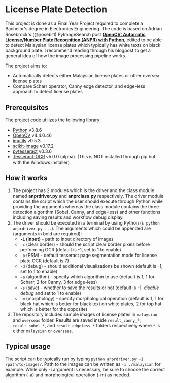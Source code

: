 # License Plate Detection
This project is done as a Final Year Project required to complete a Bachelor's degree in Electronics Engineering. The code is based on Adrian Rosebrock's (@jrosebr1) PyImageSearch post [**OpenCV: Automatic License/Number Plate Recognition (ANPR) with Python**](https://www.pyimagesearch.com/2020/09/21/opencv-automatic-license-number-plate-recognition-anpr-with-python/), edited to be able to detect Malaysian license plates which typically has white texts on black background plate. I recommend reading through his blogpost to get a general idea of how the image processing pipeline works.

The project aims to:
* Automatically detects either Malaysian license plates or other oversea license plates
* Compare Scharr operator, Canny edge detector, and edge-less approach to detect license plates

## Prerequisites
The project code utilizes the following library:
* [Python](https://www.python.org/) v3.8.6
* [OpenCV](https://opencv.org/) v4.4.0.46
* [imutils](https://github.com/jrosebr1/imutils) v0.5.3
* [scikit-image](https://scikit-image.org/) v0.17.2
* [pytesseract](https://github.com/madmaze/pytesseract) v0.3.6
* [Tesseract-OCR](https://tesseract-ocr.github.io/tessdoc/) v5.0.0 (alpha). (This is NOT installed through pip but with the Windows installer)

## How it works
1. The project has 2 modules which is the driver and the class module named **anprdriver.py** and **anprclass.py** respectively. The driver module contains the script which the user should execute through Python while providing the arguments whereas the class module contains the three detection algorithm (Sobel, Canny, and edge-less) and other functions including saving results and workflow debug display.
2. The driver should be executed in a terminal by using Python (`$ python anprdriver.py ...`). The arguments which could be appended are (arguments in bold are required):
   - **`-i` (input)** - path to input directory of images
   - `-c` (clear border) - should the script clear border pixels before performing OCR (default is -1, set to 1 to enable)
   - `-p` (PSM) - default tesseract page segmentation mode for license plate OCR (default is 7)
   - `-d` (debug) - should additional visualizations be shown (default is -1, set to 1 to enable)
   - `-a` (algorithm) - specify which algorithm to use (default is 1, 1 for Scharr, 2 for Canny, 3 for edge-less)
   - `-s` (save) - whether to save the results or not (default is -1, *disable debug* and set to 1 to enable)
   - `-m` (morphology) - specify morphological operation (default is 1, 1 for black hat which is better for black text on white plates, 2 for top hat which is better for the opposite)
3. The repository includes sample images of license plates in `malaysian` and `overseas` folder. Results are saved inside `result_canny_*`, `result_sobel_*`, and `result_edgeless_*` folders respectively where `*` is either `malaysian` or `overseas`.

## Typical usage
The script can be typically run by typing `python anprdriver.py -i /path/to/images/`. Path to the images can be written as `-i ./malaysian` for example. While only -i argument is necessary, be sure to choose the correct algorithm (-a) and morphological operation (-m) as needed.
